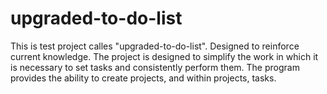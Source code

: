 # upgraded-to-do-list

This is test project calles "upgraded-to-do-list". Designed to reinforce current knowledge.
The project is designed to simplify the work in which it is necessary to set tasks and consistently perform them. 
The program provides the ability to create projects, and within projects, tasks.

